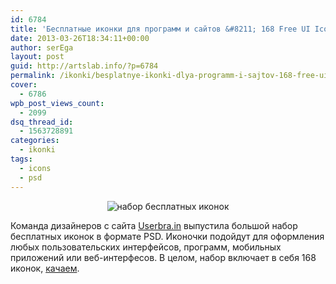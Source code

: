 ```yaml
---
id: 6784
title: 'Бесплатные иконки для программ и сайтов &#8211; 168 Free UI Icons'
date: 2013-03-26T18:34:11+00:00
author: serEga
layout: post
guid: http://artslab.info/?p=6784
permalink: /ikonki/besplatnye-ikonki-dlya-programm-i-sajtov-168-free-ui-icons/
cover:
  - 6786
wpb_post_views_count:
  - 2099
dsq_thread_id:
  - 1563728891
categories:
  - ikonki
tags:
  - icons
  - psd
---
```

<center>
  <img src="{{site.img_cdn}}/besplatnie_ikonki_psd.png" alt="набор бесплатных иконок" class="aligncenter size-medium wp-image-6785" srcset="{{site.img_cdn}}/besplatnie_ikonki_psd.png 400w, {{site.img_cdn}}/besplatnie_ikonki_psd-300x225.png 300w" sizes="(max-width: 400px) 100vw, 400px" />
</center>

Команда дизайнеров с сайта [Userbra.in](http://dribbble.com/shots/709942-Free-Ui-Icons) выпустила большой набор бесплатных иконок в формате PSD. Иконочки подойдут для оформления любых пользовательских интерфейсов, программ, мобильных приложений или веб-интерфесов. В целом, набор включает в себя 168 иконок, [качаем](http://cl.ly/112F0X3h3p3q).
